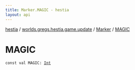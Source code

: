 ```yaml
---
title: Marker.MAGIC - hestia
layout: api
---
```


<div class='api-docs-breadcrumbs'><a href="../../index.html">hestia</a> / <a href="../index.html">worlds.gregs.hestia.game.update</a> / <a href="index.html">Marker</a> / <a href="./-m-a-g-i-c.html">MAGIC</a></div>

# MAGIC

<div class="signature"><code><span class="keyword">const</span> <span class="keyword">val </span><span class="identifier">MAGIC</span><span class="symbol">: </span><a href="https://kotlinlang.org/api/latest/jvm/stdlib/kotlin/-int/index.html"><span class="identifier">Int</span></a></code></div>
